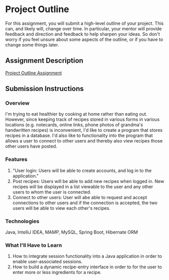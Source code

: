 # Project Outline
For this assignment, you will submit a high-level outline of your project. This can, and likely will, change over time. In particular, your mentor will provide feedback and direction and feedback to help sharpen your ideas. So don't worry if you feel unsure about some aspects of the outline, or if you have to change some things later.

## Assignment Description
[Project Outline Assignment](https://education.launchcode.org/liftoff/assignments/project-outline/)

## Submission Instructions

### Overview
I'm trying to eat healthier by cooking at home rather than eating out. However, since keeping track of recipes stored in various forms in various locations (e.g. notecards, online links, phone photos of grandma's handwritten recipes) is inconvenient, I'd like to create a program that stores recipes in a database. I'd also like to functionality into the program that allows a user to connect to other users and thereby also view recipes those other users have posted.
### Features
1. "User login: Users will be able to create accounts, and log in to the application."
2. Post recipes: Users will be able to add new recipes when logged in. New recipes will be displayed in a list viewable to the user and any other users to whom the user is connected.
3. Connect to other users: User will abe able to request and accept connections to other users and if the connection is accepted, the two users will be able to view each other's recipes.
### Technologies
Java,
IntelliJ IDEA,
MAMP,
MySQL,
Spring Boot,
Hibernate ORM
### What I'll Have to Learn
1. How to integrate session functionality into a Java application in order to enable user-associated sessions.
2. How to build a dynamic recipe-entry interface in order to for the user to enter more or less ingredients for a recipe.